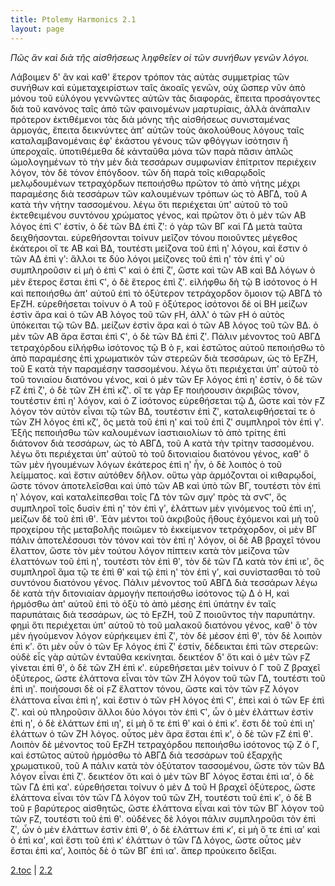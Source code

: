 ```yaml
---
title: Ptolemy Harmonics 2.1
layout: page
---
```




*Πῶς ἂν καὶ διὰ τῆς αἰσθήσεως ληφθεῖεν οἱ τῶν συνήθων γενῶν λόγοι.*

Λάβοιμεν δ' ἂν καὶ καθ' ἕτερον τρόπον τὰς αὐτὰς συμμετρίας τῶν συνήθων καὶ εὐμεταχειρίστων ταῖς ἀκοαῖς γενῶν, οὐχ ὥσπερ νῦν ἀπὸ μόνου τοῦ εὐλόγου γεννῶντες αὐτῶν τὰς διαφοράς, ἔπειτα προσάγοντες διὰ τοῦ κανόνος ταῖς ἀπὸ τῶν φαινομένων μαρτυρίαις, ἀλλὰ ἀνάπαλιν πρότερον ἐκτιθέμενοι τὰς διὰ μόνης τῆς αἰσθήσεως συνισταμένας ἁρμογάς, ἔπειτα δεικνύντες ἀπ' αὐτῶν τοὺς ἀκολούθους λόγους ταῖς καταλαμβανομέναις ἐφ' ἑκάστου γένους τῶν φθόγγων ἰσότησιν ἢ ὑπεροχαῖς. ὑποτιθέμεθα δὲ κἀνταῦθα μόνα τῶν παρὰ πᾶσιν ἁπλῶς ὡμολογημένων τὸ τὴν μὲν διὰ τεσσάρων συμφωνίαν ἐπίτριτον περιέχειν λόγον, τὸν δὲ τόνον ἐπόγδοον. τῶν δὴ παρὰ τοῖς κιθαρῳδοῖς μελῳδουμένων τετραχόρδων πεποιήσθω πρῶτον τὸ ἀπὸ νήτης μέχρι παραμέσης διὰ τεσσάρων τῶν καλουμένων τρόπων ὡς τὸ ΑΒΓΔ, τοῦ Α κατὰ τὴν νήτην τασσομένου. λέγω ὅτι περιέχεται ὑπ' αὐτοῦ τὸ τοῦ ἐκτεθειμένου συντόνου χρώματος γένος, καὶ πρῶτον ὅτι ὁ μὲν τῶν ΑΒ λόγος ἐπὶ Ϛʹ ἐστίν, ὁ δὲ τῶν ΒΔ ἐπὶ ζʹ: ὁ γὰρ τῶν ΒΓ καὶ ΓΔ μετὰ ταῦτα δειχθήσονται. εὑρεθήσονται τοίνυν μεῖζον τόνου ποιοῦντες μέγεθος ἑκάτεροι οἵ τε ΑΒ καὶ ΒΔ, τουτέστι μείζονα τοῦ ἐπὶ ηʹ λόγου, καὶ ἔστιν ὁ τῶν ΑΔ ἐπὶ γʹ: ἄλλοι τε δύο λόγοι μείζονες τοῦ ἐπὶ ηʹ τὸν ἐπὶ γʹ οὐ συμπληροῦσιν εἰ μὴ ὁ ἐπὶ Ϛʹ καὶ ὁ ἐπὶ ζʹ, ὥστε καὶ τῶν ΑΒ καὶ ΒΔ λόγων ὁ μὲν ἕτερος ἔσται ἐπὶ Ϛʹ, ὁ δὲ ἕτερος ἐπὶ ζʹ. εἰλήφθω δὴ τῷ Β ἰσότονος ὁ Η καὶ πεποιήσθω ἀπ' αὐτοῦ ἐπὶ τὸ ὀξύτερον τετράχορδον ὅμοιον τῷ ΑΒΓΔ τὸ ΕϝΖΗ. εὑρεθήσεται τοίνυν ὁ Α τοῦ ϝ ὀξύτερος ἰσότονοι δὲ οἱ ΒΗ μείζων ἐστὶν ἄρα καὶ ὁ τῶν ΑΒ λόγος τοῦ τῶν ϝΗ, ἀλλ' ὁ τῶν ϝΗ ὁ αὐτὸς ὑπόκειται τῷ τῶν ΒΔ. μείζων ἐστὶν ἄρα καὶ ὁ τῶν ΑΒ λόγος τοῦ τῶν ΒΔ. ὁ μὲν τῶν ΑΒ ἄρα ἔσται ἐπὶ Ϛʹ, ὁ δὲ τῶν ΒΔ ἐπὶ ζʹ. Πάλιν μένοντος τοῦ ΑΒΓΔ τετραχόρδου εἰλήφθω ἰσότονος τῷ Β ὁ ϝ, καὶ ἑστῶτος αὐτοῦ πεποιήσθω τὸ ἀπὸ παραμέσης ἐπὶ χρωματικὸν τῶν στερεῶν διὰ τεσσάρων, ὡς τὸ ΕϝΖΗ, τοῦ Ε κατὰ τὴν παραμέσην τασσομένου. λέγω ὅτι περιέχεται ὑπ' αὐτοῦ τὸ τοῦ τονιαίου διατόνου γένος, καὶ ὁ μὲν τῶν Εϝ λόγος ἐπὶ ηʹ ἐστίν, ὁ δὲ τῶν ϝΖ ἐπὶ ζʹ, ὁ δὲ τῶν ΖΗ ἐπὶ κζʹ. οἵ τε γὰρ Εϝ ποιήσουσιν ἀκριβῶς τόνον, τουτέστιν ἐπὶ ηʹ λόγον, καὶ ὁ Ζ ἰσότονος εὑρεθήσεται τῷ Δ, ὥστε καὶ τὸν ϝΖ λόγον τὸν αὐτὸν εἶναι τῷ τῶν ΒΔ, τουτέστιν ἐπὶ ζʹ, καταλειφθήσεταί τε ὁ τῶν ΖΗ λόγος ἐπὶ κζʹ, ὃς μετὰ τοῦ ἐπὶ ηʹ καὶ τοῦ ἐπὶ ζʹ συμπληροῖ τὸν ἐπὶ γʹ. Ἑξῆς πεποιήσθω τῶν καλουμένων ἰαστιαιολίων τὸ ἀπὸ τρίτης ἐπὶ διάτονον διὰ τεσσάρων, ὡς τὸ ΑΒΓΔ, τοῦ Α κατὰ τὴν τρίτην τασσομένου. λέγω ὅτι περιέχεται ὑπ' αὐτοῦ τὸ τοῦ διτονιαίου διατόνου γένος, καθ' ὃ τῶν μὲν ἡγουμένων λόγων ἑκάτερος ἐπὶ ηʹ ἦν, ὁ δὲ λοιπὸς ὁ τοῦ λείμματος. καὶ ἔστιν αὐτόθεν δῆλον. οὕτω γὰρ ἁρμόζονται οἱ κιθαρῳδοί, ὥστε τόνον ἀποτελεῖσθαι καὶ ὑπὸ τῶν ΑΒ καὶ ὑπὸ τῶν ΒΓ, τουτέστι τὸν ἐπὶ ηʹ λόγον, καὶ καταλείπεσθαι τοῖς ΓΔ τὸν τῶν σμγʹ πρὸς τὰ σνϚʹ, ὃς συμπληροῖ τοῖς δυσὶν ἐπὶ ηʹ τὸν ἐπὶ γʹ, ἐλάττων μὲν γινόμενος τοῦ ἐπὶ ιηʹ, μείζων δὲ τοῦ ἐπὶ ιθʹ. Ἐὰν μέντοι τοῦ ἀκριβοῦς ἤθους ἐχόμενοι καὶ μὴ τοῦ προχείρου τῆς μεταβολῆς ποιῶμεν τὸ ἐκκείμενον τετράχορδον, οἱ μὲν ΒΓ πάλιν ἀποτελέσουσι τὸν τόνον καὶ τὸν ἐπὶ ηʹ λόγον, οἱ δὲ ΑΒ βραχεῖ τόνου ἔλαττον, ὥστε τὸν μὲν τούτου λόγον πίπτειν κατὰ τὸν μείζονα τῶν ἐλαττόνων τοῦ ἐπὶ ηʹ, τουτέστι τὸν ἐπὶ θʹ, τὸν δὲ τῶν ΓΔ κατὰ τὸν ἐπὶ ιεʹ, ὃς συμπληροῖ ἅμα τῷ τε ἐπὶ θʹ καὶ τῷ ἐπὶ ηʹ τὸν ἐπὶ γʹ, καὶ συνίστασθαι τὸ τοῦ συντόνου διατόνου γένος. Πάλιν μένοντος τοῦ ΑΒΓΔ διὰ τεσσάρων λέγω δὲ κατὰ τὴν διτονιαίαν ἁρμογήν πεποιήσθω ἰσότονος τῷ Δ ὁ Η, καὶ ἡρμόσθω ἀπ' αὐτοῦ ἐπὶ τὸ ὀξὺ τὸ ἀπὸ μέσης ἐπὶ ὑπάτην ἐν ταῖς παρυπάταις διὰ τεσσάρων, ὡς τὸ ΕϝΖΗ, τοῦ Ζ ποιοῦντος τὴν παρυπάτην. φημὶ ὅτι περιέχεται ὑπ' αὐτοῦ τὸ τοῦ μαλακοῦ διατόνου γένος, καθ' ὃ τὸν μὲν ἡγούμενον λόγον εὑρήκειμεν ἐπὶ ζʹ, τὸν δὲ μέσον ἐπὶ θʹ, τὸν δὲ λοιπὸν ἐπὶ κʹ. ὅτι μὲν οὖν ὁ τῶν Εϝ λόγος ἐπὶ ζʹ ἐστίν, δέδεικται ἐπὶ τῶν στερεῶν: οὐδὲ εἷς γὰρ αὐτῶν ἐνταῦθα κεκίνηται. δεικτέον δ' ὅτι καὶ ὁ μὲν τῶν ϝΖ γίνεται ἐπὶ θʹ, ὁ δὲ τῶν ΖΗ ἐπὶ κʹ. εὑρεθήσεται μὲν τοίνυν ὁ Γ τοῦ Ζ βραχεῖ ὀξύτερος, ὥστε ἐλάττονα εἶναι τὸν τῶν ΖΗ λόγον τοῦ τῶν ΓΔ, τουτέστι τοῦ ἐπὶ ιηʹ. ποιήσουσι δὲ οἱ ϝΖ ἔλαττον τόνου, ὥστε καὶ τὸν τῶν ϝΖ λόγον ἐλάττονα εἶναι ἐπὶ ηʹ, καὶ ἔστιν ὁ τῶν ϝΗ λόγος ἐπὶ Ϛʹ, ἐπεὶ καὶ ὁ τῶν Εϝ ἐπὶ ζʹ. καὶ οὐ πληροῦσιν ἄλλοι δύο λόγοι τὸν ἐπὶ Ϛʹ, ὧν ὁ μὲν ἐλάττων ἐστὶν ἐπὶ ηʹ, ὁ δὲ ἐλάττων ἐπὶ ιηʹ, εἰ μὴ ὅ τε ἐπὶ θʹ καὶ ὁ ἐπὶ κʹ. ἔστι δὲ τοῦ ἐπὶ ιηʹ ἐλάττων ὁ τῶν ΖΗ λόγος. οὗτος μὲν ἄρα ἔσται ἐπὶ κʹ, ὁ δὲ τῶν ϝΖ ἐπὶ θʹ. Λοιπὸν δὲ μένοντος τοῦ ΕϝΖΗ τετραχόρδου πεποιήσθω ἰσότονος τῷ Ζ ὁ Γ, καὶ ἑστῶτος αὐτοῦ ἡρμόσθω τὸ ΑΒΓΔ διὰ τεσσάρων τοῦ ἐξαρχῆς χρωματικοῦ, τοῦ Α πάλιν κατὰ τὸν ὀξύτατον τασσομένου, ὥστε τὸν τῶν ΒΔ λόγον εἶναι ἐπὶ ζʹ. δεικτέον ὅτι καὶ ὁ μὲν τῶν ΒΓ λόγος ἔσται ἐπὶ ιαʹ, ὁ δὲ τῶν ΓΔ ἐπὶ καʹ. εὑρεθήσεται τοίνυν ὁ μὲν Δ τοῦ Η βραχεῖ ὀξύτερος, ὥστε ἐλάττονα εἶναι τὸν τῶν ΓΔ λόγον τοῦ τῶν ΖΗ, τουτέστι τοῦ ἐπὶ κʹ, ὁ δὲ Β τοῦ ϝ βαρύτερος αἰσθητῶς, ὥστε ἐλάττονα εἶναι καὶ τὸν τῶν ΒΓ λόγον τοῦ τῶν ϝΖ, τουτέστι τοῦ ἐπὶ θʹ. οὐδένες δὲ λόγοι πάλιν συμπληροῦσι τὸν ἐπὶ ζʹ, ὧν ὁ μὲν ἐλάττων ἐστὶν ἐπὶ θʹ, ὁ δὲ ἐλάττων ἐπὶ κʹ, εἰ μὴ ὅ τε ἐπὶ ιαʹ καὶ ὁ ἐπὶ καʹ, καὶ ἔστι τοῦ ἐπὶ κʹ ἐλάττων ὁ τῶν ΓΔ λόγος, ὥστε οὗτος μὲν ἔσται ἐπὶ καʹ, λοιπὸς δὲ ὁ τῶν ΒΓ ἐπὶ ιαʹ. ἅπερ προύκειτο δεῖξαι.



[2.toc](../2.toc/) | [2.2](../2.2/) 

